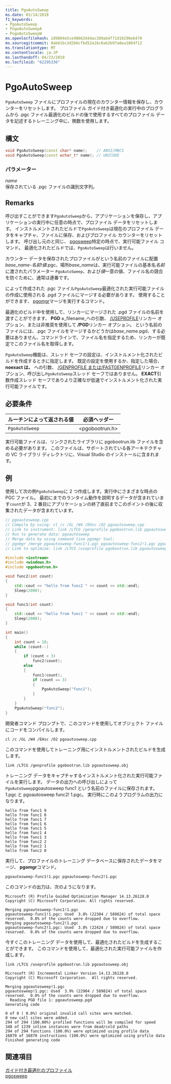 ```yaml
---
title: PgoAutoSweep
ms.date: 03/14/2018
f1_keywords:
- PgoAutoSweep
- PogoAutoSweepA
- PogoAutoSweepW
ms.openlocfilehash: 2d9804e5ce90663d44ac389ab4f71d10290e6470
ms.sourcegitcommit: 0ab61bc3d2b6cfbd52a16c6ab2b97a8ea1864f12
ms.translationtype: MT
ms.contentlocale: ja-JP
ms.lasthandoff: 04/23/2019
ms.locfileid: "62295336"
---
```

# <a name="pgoautosweep"></a>PgoAutoSweep

`PgoAutoSweep` ファイルにプロファイルの現在のカウンター情報を保存し、カウンターをリセットします。 プロファイル ガイド付き最適化の実行中のプログラムから .pgc ファイル最適化のビルドの後で使用するすべてのプロファイル データを記述するトレーニング中に、関数を使用します。

## <a name="syntax"></a>構文

```cpp
void PgoAutoSweep(const char* name);    // ANSI/MBCS
void PgoAutoSweep(const wchar_t* name); // UNICODE
```

### <a name="parameters"></a>パラメーター

*name*<br/>
保存されている .pgc ファイルの識別文字列。

## <a name="remarks"></a>Remarks

呼び出すことができます`PgoAutoSweep`から、アプリケーションを保存し、アプリケーションの実行中に任意の時点で、プロファイル データをリセットします。 インストルメントされたビルドで`PgoAutoSweep`は現在のプロファイル データをキャプチャ、ファイルに保存、およびプロファイル カウンターをリセットします。 呼び出し元のと同じ、 [pgosweep](pgosweep.md)特定の時点で、実行可能ファイル コマンド。 最適化されたビルドでは、`PgoAutoSweep`は行いません。

カウンター データを保存されたプロファイルがという名前のファイルに配置*base_name*-*名前*!*値*.pgc、場所*base_name*は、実行可能ファイルの基本名*名前*に渡されたパラメーター `PgoAutoSweep`、および*値*一意の値、ファイル名の競合を防ぐために、通常は連番です。

によって作成された .pgc ファイル`PgoAutoSweep`最適化された実行可能ファイルの作成に使用される .pgd ファイルにマージする必要があります。 使用することができます、 [pgomgr](pgomgr.md)マージを実行するコマンド。

最適化のビルド中を使用して、リンカーにマージされた .pgd ファイルの名前を渡すことができます、 **PGD =**_filename_への引数、 [/USEPROFILE](reference/useprofile.md)リンカー オプション、または非推奨を使用して **/PGD**リンカー オプション。 という名前のファイルには、.pgc ファイルをマージするかどうかは*base_name*.pgd、する必要はありません、コマンドラインで、ファイル名を指定するため、リンカーが既定でこのファイル名を取得します。

`PgoAutoSweep`機能は、スレッド セーフの設定は、インストルメント化されたビルドを作成するときに指定します。 既定の設定を使用するか、指定した場合、 **noexact は、** への引数、 [/GENPROFILE または/FASTGENPROFILE]()リンカー オプション、呼び出し`PgoAutoSweep`スレッド セーフではありません。 **EXACT**引数作成スレッド セーフでありより正確なが低速でインストルメント化された実行可能ファイルです。

## <a name="requirements"></a>必要条件

|ルーチンによって返される値|必須ヘッダー|
|-------------|---------------------|
|`PgoAutoSweep`|\<pgobootrun.h>|

実行可能ファイルは、リンクされたライブラリに pgobootrun.lib ファイルを含める必要があります。 このファイルは、サポートされている各アーキテクチャの VC ライブラリ ディレクトリに、Visual Studio のインストールに含まれます。

## <a name="example"></a>例

使用して次の例`PgoAutoSweep`に 2 つ作成します。実行中にさまざまな時点の PGC ファイル。 最初にまでのランタイム動作を説明するデータが含まれています`count`が 3、2 番目にアプリケーションの終了直前までこのポイントの後に収集されたデータが含まれています。

```cpp
// pgoautosweep.cpp
// Compile by using: cl /c /GL /W4 /EHsc /O2 pgoautosweep.cpp
// Link to instrument: link /LTCG /genprofile pgobootrun.lib pgoautosweep.obj
// Run to generate data: pgoautosweep
// Merge data by using command line pgomgr tool:
// pgomgr /merge pgoautosweep-func1!1.pgc pgoautosweep-func2!1.pgc pgoautosweep.pgd
// Link to optimize: link /LTCG /useprofile pgobootrun.lib pgoautosweep.obj

#include <iostream>
#include <windows.h>
#include <pgobootrun.h>

void func2(int count)
{
    std::cout << "hello from func2 " << count << std::endl;
    Sleep(2000);
}

void func1(int count)
{
    std::cout << "hello from func1 " << count << std::endl;
    Sleep(2000);
}

int main()
{
    int count = 10;
    while (count--)
    {
        if (count < 3)
            func2(count);
        else
        {
            func1(count);
            if (count == 3)
            {
                PgoAutoSweep("func1");
            }
        }
    }
    PgoAutoSweep("func2");
}
```

開発者コマンド プロンプトで、このコマンドを使用してオブジェクト ファイルにコードをコンパイルします。

`cl /c /GL /W4 /EHsc /O2 pgoautosweep.cpp`

このコマンドを使用してトレーニング用にインストルメントされたビルドを生成します。

`link /LTCG /genprofile pgobootrun.lib pgoautosweep.obj`

トレーニング データをキャプチャするインストルメント化された実行可能ファイルを実行します。 データの出力への呼び出しによって`PgoAutoSweep`pgoautosweep func1 という名前のファイルに保存されます。 1.pgc と pgoautosweep func2! 1.pgc。 実行時にこのようプログラムの出力になります。

```Output
hello from func1 9
hello from func1 8
hello from func1 7
hello from func1 6
hello from func1 5
hello from func1 4
hello from func1 3
hello from func2 2
hello from func2 1
hello from func2 0
```

実行して、プロファイルのトレーニング データベースに保存されたデータをマージ、 **pgomgr**コマンド。

`pgoautosweep-func1!1.pgc pgoautosweep-func2!1.pgc`

このコマンドの出力は、次のようになります。

```Output
Microsoft (R) Profile Guided Optimization Manager 14.13.26128.0
Copyright (C) Microsoft Corporation. All rights reserved.

Merging pgoautosweep-func1!1.pgc
pgoautosweep-func1!1.pgc: Used  3.8% (22304 / 589824) of total space reserved.  0.0% of the counts were dropped due to overflow.
Merging pgoautosweep-func2!1.pgc
pgoautosweep-func2!1.pgc: Used  3.8% (22424 / 589824) of total space reserved.  0.0% of the counts were dropped due to overflow.
```

今すぐこのトレーニング データを使用して、最適化されたビルドを生成することができます。 このコマンドを使用して、最適化された実行可能ファイルを作成します。

`link /LTCG /useprofile pgobootrun.lib pgoautosweep.obj`

```Output
Microsoft (R) Incremental Linker Version 14.13.26128.0
Copyright (C) Microsoft Corporation.  All rights reserved.

Merging pgoautosweep!1.pgc
pgoautosweep!1.pgc: Used  3.9% (22904 / 589824) of total space reserved.  0.0% of the counts were dropped due to overflow.
  Reading PGD file 1: pgoautosweep.pgd
Generating code

0 of 0 ( 0.0%) original invalid call sites were matched.
0 new call sites were added.
294 of 294 (100.00%) profiled functions will be compiled for speed
348 of 1239 inline instances were from dead/cold paths
294 of 294 functions (100.0%) were optimized using profile data
16870 of 16870 instructions (100.0%) were optimized using profile data
Finished generating code
```

## <a name="see-also"></a>関連項目

[ガイド付き最適化のプロファイル](profile-guided-optimizations.md)<br/>
[pgosweep](pgosweep.md)<br/>
